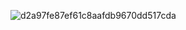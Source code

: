 ![d2a97fe87ef61c8aafdb9670dd517cda](https://github.com/G0nzal0zz/TM_Machine_Learning/assets/114907786/96a1cb8f-6dd0-402e-8f2f-3bda91434b40)
